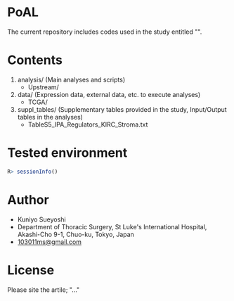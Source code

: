 # PoAL
The current repository includes codes used in the study entitled "".

# Contents
1. analysis/ (Main analyses and scripts)
   - Upstream/
2. data/ (Expression data, external data, etc. to execute analyses)
   - TCGA/
4. suppl_tables/ (Supplementary tables provided in the study, Input/Output tables in the analyses)
   - TableS5_IPA_Regulators_KIRC_Stroma.txt

# Tested environment
```R
R> sessionInfo()

```

# Author
* Kuniyo Sueyoshi
* Department of Thoracic Surgery, St Luke's International Hospital, Akashi-Cho 9-1, Chuo-ku, Tokyo, Japan
* 103011ms@gmail.com

# License
Please site the artile; "..."
